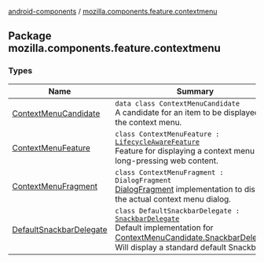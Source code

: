 [android-components](../index.md) / [mozilla.components.feature.contextmenu](./index.md)

## Package mozilla.components.feature.contextmenu

### Types

| Name | Summary |
|---|---|
| [ContextMenuCandidate](-context-menu-candidate/index.md) | `data class ContextMenuCandidate`<br>A candidate for an item to be displayed in the context menu. |
| [ContextMenuFeature](-context-menu-feature/index.md) | `class ContextMenuFeature : `[`LifecycleAwareFeature`](../mozilla.components.support.base.feature/-lifecycle-aware-feature/index.md)<br>Feature for displaying a context menu after long-pressing web content. |
| [ContextMenuFragment](-context-menu-fragment/index.md) | `class ContextMenuFragment : DialogFragment`<br>[DialogFragment](#) implementation to display the actual context menu dialog. |
| [DefaultSnackbarDelegate](-default-snackbar-delegate/index.md) | `class DefaultSnackbarDelegate : `[`SnackbarDelegate`](-context-menu-candidate/-snackbar-delegate/index.md)<br>Default implementation for [ContextMenuCandidate.SnackbarDelegate](-context-menu-candidate/-snackbar-delegate/index.md). Will display a standard default Snackbar. |
